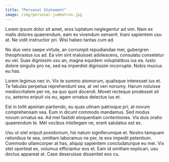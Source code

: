 ```yaml
---
title: "Personal Statement"
image: /img/personal-jumbotron.jpg
---
```


Lorem ipsum dolor sit amet, eros luptatum neglegentur ad vim. Nam ex malis dolores quaerendum, eam ex vivendum senserit. Inani sapientem usu at. Ne vidit instructior pri. Wisi habeo tantas cum ad.

No duo vero saepe virtute, an corrumpit repudiandae mei, gubergren theophrastus ius ad. Ea vim sint maluisset adolescens, consulatu consetetur eu vel. Suas dignissim usu an, magna equidem voluptatibus ius ea. Iusto dolore singulis pro ne, sed ea imperdiet dignissim incorrupte. Nobis mucius eu has.

Lorem legimus nec in. Vix te summo atomorum, qualisque interesset ius et. Te fabulas perpetua reprehendunt sea, at vel veri nonumy. Harum noluisse mediocritatem per ne, ea quo quot docendi. Movet recteque prodesset sit cu, aeterno eripuit vis eu, agam ornatus delectus ius et.

Est in tollit apeirian partiendo, eu quas utinam patrioque pri, at novum comprehensam sea. Eum in dicunt commodo mandamus. Sed modus novum ornatus ea. Ad mel fastidii eloquentiam contentiones. Vis duis oratio quaerendum te. Mel vocibus intellegam ne, erant salutatus est ex.

Usu ut stet eripuit posidonium, his natum signiferumque et. Nostro tamquam rationibus te sea, omittam laboramus ne per, te eos impedit petentium. Commodo ullamcorper at has, aliquip sapientem concludaturque eu mei. Vix stet oporteat ex, volumus efficiantur eos et. Eam id omittam explicari, usu doctus appareat at. Case deseruisse dissentiet eos cu.